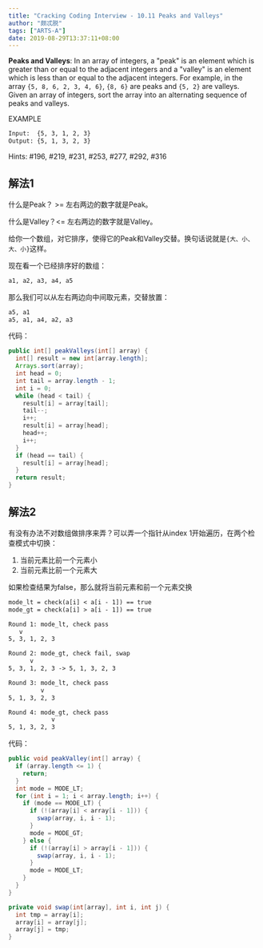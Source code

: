 ```yaml
---
title: "Cracking Coding Interview - 10.11 Peaks and Valleys"
author: "颇忒脱"
tags: ["ARTS-A"]
date: 2019-08-29T13:37:11+08:00
---
```


<!--more-->

**Peaks and Valleys**: In an array of integers, a "peak" is an element which is greater than or equal to the adjacent integers and a "valley" is an element which is less than or equal to the adjacent integers. For example, in the array `{5, 8, 6, 2, 3, 4, 6}`, `{8, 6}` are peaks and `{5, 2}` are valleys. Given an array of integers, sort the array into an alternating sequence of peaks and valleys.

EXAMPLE

```txt
Input:  {5, 3, 1, 2, 3}
Output: {5, 1, 3, 2, 3}
```

Hints: #196, #219, #231, #253, #277, #292, #316

## 解法1

什么是Peak？ >= 左右两边的数字就是Peak。

什么是Valley？<= 左右两边的数字就是Valley。

给你一个数组，对它排序，使得它的Peak和Valley交替。换句话说就是`{大、小、大、小}`这样。

现在看一个已经排序好的数组：

```txt
a1, a2, a3, a4, a5
```

那么我们可以从左右两边向中间取元素，交替放置：

```txt
a5, a1
a5, a1, a4, a2, a3
```

代码：

```java
public int[] peakValleys(int[] array) {
  int[] result = new int[array.length];
  Arrays.sort(array);
  int head = 0;
  int tail = array.length - 1;
  int i = 0;
  while (head < tail) {
    result[i] = array[tail];
    tail--;
    i++;
    result[i] = array[head];
    head++;
    i++;
  }
  if (head == tail) {
    result[i] = array[head];
  }
  return result;
}
```

## 解法2

有没有办法不对数组做排序来弄？可以弄一个指针从index 1开始遍历，在两个检查模式中切换：

1. 当前元素比前一个元素小
2. 当前元素比前一个元素大

如果检查结果为false，那么就将当前元素和前一个元素交换

```txt
mode_lt = check(a[i] < a[i - 1]) == true
mode_gt = check(a[i] > a[i - 1]) == true

Round 1: mode_lt, check pass
   v
5, 3, 1, 2, 3

Round 2: mode_gt, check fail, swap
      v
5, 3, 1, 2, 3 -> 5, 1, 3, 2, 3

Round 3: mode_lt, check pass
         v
5, 1, 3, 2, 3

Round 4: mode_gt, check pass
            v
5, 1, 3, 2, 3
```

代码：

```java
public void peakValley(int[] array) {
  if (array.length <= 1) {
    return;
  }
  int mode = MODE_LT;
  for (int i = 1; i < array.length; i++) {
    if (mode == MODE_LT) {
      if (!(array[i] < array[i - 1])) {
        swap(array, i, i - 1);
      }
      mode = MODE_GT;
    } else {
      if (!(array[i] > array[i - 1])) {
        swap(array, i, i - 1);
      }
      mode = MODE_LT;
    }
  }
}

private void swap(int[array], int i, int j) {
  int tmp = array[i];
  array[i] = array[j];
  array[j] = tmp;
}
```

